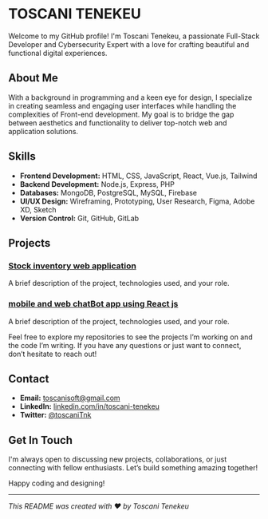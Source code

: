 # TOSCANI TENEKEU

Welcome to my GitHub profile! I'm Toscani Tenekeu, a passionate Full-Stack Developer and Cybersecurity Expert with a love for crafting beautiful and functional digital experiences.

## About Me

With a background in programming and a keen eye for design, I specialize in creating seamless and engaging user interfaces while handling the complexities of Front-end development. My goal is to bridge the gap between aesthetics and functionality to deliver top-notch web and application solutions.

## Skills

- **Frontend Development:** HTML, CSS, JavaScript, React, Vue.js, Tailwind
- **Backend Development:** Node.js, Express, PHP
- **Databases:** MongoDB, PostgreSQL, MySQL, Firebase
- **UI/UX Design:** Wireframing, Prototyping, User Research, Figma, Adobe XD, Sketch
- **Version Control:** Git, GitHub, GitLab

## Projects

### [Stock inventory web application](portfolio.toscanisoft.com/stock-inventory-web-app)
A brief description of the project, technologies used, and your role.

### [mobile and web chatBot app using React js](portfolio.toscanisoft.com/chatbot-app)
A brief description of the project, technologies used, and your role.

Feel free to explore my repositories to see the projects I’m working on and the code I’m writing. If you have any questions or just want to connect, don’t hesitate to reach out!

## Contact

- **Email:** [toscanisoft@gmail.com](mailto:toscanisoft@gmail.com)
- **LinkedIn:** [linkedin.com/in/toscani-tenekeu](https://www.linkedin.com/in/TOSCANI-TENEKEU)
- **Twitter:** [@toscaniTnk](https://twitter.com/toscaniTnk)

## Get In Touch

I'm always open to discussing new projects, collaborations, or just connecting with fellow enthusiasts. Let’s build something amazing together!

Happy coding and designing!

---

*This README was created with ❤️ by Toscani Tenekeu*
